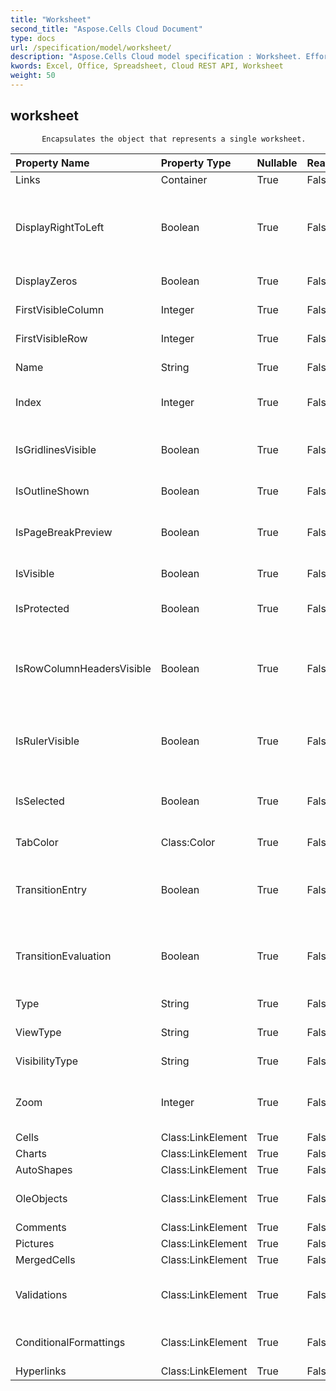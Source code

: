 ```yaml
---
title: "Worksheet"
second_title: "Aspose.Cells Cloud Document"
type: docs
url: /specification/model/worksheet/
description: "Aspose.Cells Cloud model specification : Worksheet. Effortlessly handle Excel and other spreadsheet documents with features like opening, generating, editing, splitting, merging, comparing, and converting."
kwords: Excel, Office, Spreadsheet, Cloud REST API, Worksheet
weight: 50
---
```


## **worksheet**

           Encapsulates the object that represents a single worksheet.            

| Property Name | Property Type | Nullable |  ReadOnly | DefaultValue | Description | 
| :- | :- | :- |:- |  :- | :- |
| Links | Container | True |  False |  |  |  
| DisplayRightToLeft | Boolean | True |  False |  | Indicates if the specified worksheet is displayed from right to left instead of from left to right.            Default is false.  |  
| DisplayZeros | Boolean | True |  False |  | True if zero values are displayed.  |  
| FirstVisibleColumn | Integer | True |  False |  | Represents first visible column index.  |  
| FirstVisibleRow | Integer | True |  False |  | Represents first visible row index.  |  
| Name | String | True |  False |  | Gets or sets the name of the worksheet.  |  
| Index | Integer | True |  False |  | Gets the index of sheet in the worksheet collection.  |  
| IsGridlinesVisible | Boolean | True |  False |  | Gets or sets a value indicating whether the gridlines are visible.Default is true.  |  
| IsOutlineShown | Boolean | True |  False |  | Indicates whether to show outline.  |  
| IsPageBreakPreview | Boolean | True |  False |  | Indicates whether the specified worksheet is shown in normal view or page break preview.  |  
| IsVisible | Boolean | True |  False |  | Represents if the worksheet is visible.  |  
| IsProtected | Boolean | True |  False |  | Indicates if the worksheet is protected.  |  
| IsRowColumnHeadersVisible | Boolean | True |  False |  | Gets or sets a value indicating whether the worksheet will display row and column headers.            Default is true.  |  
| IsRulerVisible | Boolean | True |  False |  | Indicates whether the ruler is visible. This property is only applied for page break preview.  |  
| IsSelected | Boolean | True |  False |  | Indicates whether this worksheet is selected when the workbook is opened.  |  
| TabColor | Class:Color | True |  False |  | Represents worksheet tab color.  |  
| TransitionEntry | Boolean | True |  False |  | Indicates whether the Transition Formula Entry (Lotus compatibility) option is enabled.  |  
| TransitionEvaluation | Boolean | True |  False |  | Indicates whether the Transition Formula Evaluation (Lotus compatibility) option is enabled.  |  
| Type | String | True |  False |  | Represents worksheet type.  |  
| ViewType | String | True |  False |  | Gets and sets the view type.  |  
| VisibilityType | String | True |  False |  | Indicates the visible state for this sheet.  |  
| Zoom | Integer | True |  False |  | Represents the scaling factor in percentage. It should be between 10 and 400.  |  
| Cells | Class:LinkElement | True |  False |  | Gets the  collection.  |  
| Charts | Class:LinkElement | True |  False |  | Gets a  collection  |  
| AutoShapes | Class:LinkElement | True |  False |  |  |  
| OleObjects | Class:LinkElement | True |  False |  | Represents a collection of  in a worksheet.  |  
| Comments | Class:LinkElement | True |  False |  | Gets the  collection.  |  
| Pictures | Class:LinkElement | True |  False |  | Gets a  collection.  |  
| MergedCells | Class:LinkElement | True |  False |  |  |  
| Validations | Class:LinkElement | True |  False |  | Gets the data validation setting collection in the worksheet.  |  
| ConditionalFormattings | Class:LinkElement | True |  False |  | Gets the ConditionalFormattings in the worksheet.  |  
| Hyperlinks | Class:LinkElement | True |  False |  | Gets the  collection.  |  

